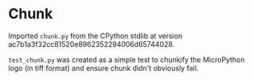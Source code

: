 # Chunk

Imported `chunk.py` from the CPython stdlib at version
ac7b1a3f32cc81520e8962352294006d65744028.

`test_chunk.py` was created as a simple test to chunkify the MicroPython logo
(in tiff format) and ensure chunk didn't obviously fail.
